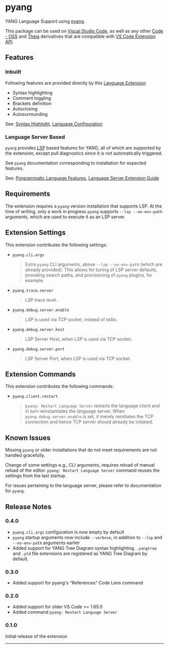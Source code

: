 # pyang

YANG Language Support using [pyang][pyang].

This package can be used on [Visual Studio Code][vscode], as well as any other
[Code - OSS][codeoss] and [Theia][theia] derivatives that are compatible with
[VS Code Extension API][codeapi].

## Features

### Inbuilt

Following features are provided directly by this [Language Extension][codeapilsp]

* Syntax highlighting
* Comment toggling
* Brackets definition
* Autoclosing
* Autosurrounding

See: [Syntax Highlight][grammars], [Language Configuration][languages]

### Language Server Based

`pyang` provides [LSP][lsp] based features for YANG, all of which are supported
by the extension, except pull diagnostics since it is not automatically
triggered.

See `pyang` documentation corresponding to installation for expected features.

See: [Programmatic Language Features][programmatic],
     [Language Server Extension Guide][lseg]

## Requirements

The extension requires a `pyang` version installation that supports LSP. At the
time of writing, only a work in progress `pyang` supports `--lsp --no-env-path`
arguments, which are used to execute it as an LSP server.

## Extension Settings

This extension contributes the following settings:

* `pyang.cli.args`
  > Extra `pyang` CLI arguments, above `--lsp --no-env-path` (which are already
  provided). This allows for tuning of LSP server defaults, providing search
  paths, and provisioning of `pyang` plugins, for example.
* `pyang.trace.server`
  > LSP trace level.
* `pyang.debug.server.enable`
  > LSP is used via TCP socket, instead of stdio.
* `pyang.debug.server.host`
  > LSP Server Host, when LSP is used via TCP socket.
* `pyang.debug.server.port`
  > LSP Server Port, when LSP is used via TCP socket.

## Extension Commands

This extension contributes the following commands:

* `pyang.client.restart`
  > `pyang: Restart Language Server` restarts the language client and in turn
  reinstantiates the language server. When `pyang.debug.server.enable` is set,
  it merely reinitiates the TCP connection and hence TCP server should already
  be initiated.

## Known Issues

Missing `pyang` or older installations that do not meet requirements are not
handled gracefully.

Change of some settings e.g., CLI arguments, requires reload of manual reload of
the editor. `pyang: Restart Language Server` command reuses the settings from
the last startup.

For issues pertaining to the language server, please refer to documentation for
`pyang`.

## Release Notes

### 0.4.0

* `pyang.cli.args` configuration is now empty by default
* `pyang` startup arguments now include `--verbose`, in addition to `--lsp` and
  `--no-env-path` arguments earlier
* Added support for YANG Tree Diagram syntax highlighting. `.yangtree` and
  `.ytd` file extensions are registered as YANG Tree Diagram by default.

### 0.3.0

* Added support for pyang's "References" Code Lens command

### 0.2.0

* Added support for older VS Code >= 1.65.0
* Added command `pyang: Restart Language Server`

### 0.1.0

Initial release of the extension

---

[pyang]: https://github.com/mbj4668/pyang
[vscode]: https://code.visualstudio.com
[codeoss]: https://github.com/microsoft/vscode
[theia]: https://theia-ide.org
[codeapi]: https://code.visualstudio.com/api
[lsp]: https://microsoft.github.io/language-server-protocol/
[codeapilsp]: https://code.visualstudio.com/api/language-extensions/overview
[grammars]: https://code.visualstudio.com/api/language-extensions/syntax-highlight-guide
[languages]: https://code.visualstudio.com/api/language-extensions/language-configuration-guide
[programmatic]: https://code.visualstudio.com/api/language-extensions/programmatic-language-features
[lseg]: https://code.visualstudio.com/api/language-extensions/language-server-extension-guide
